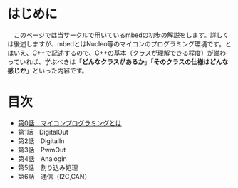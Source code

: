 # はじめに
　このページでは当サークルで用いているmbedの初歩の解説をします。詳しくは後述しますが、mbedとはNucleo等のマイコンのプログラミング環境です。とはいえ、C++で記述するので、C++の基本（クラスが理解できる程度）が備わっていれば、学ぶべきは「**どんなクラスがあるか**」「**そのクラスの仕様はどんな感じか**」といった内容です。

# 目次
- [第0話　マイコンプログラミングとは](/intro.md)
- 第1話　DigitalOut
- 第2話　DigitalIn
- 第3話　PwmOut
- 第4話　AnalogIn
- 第5話　割り込み処理
- 第6話　通信（I2C,CAN）